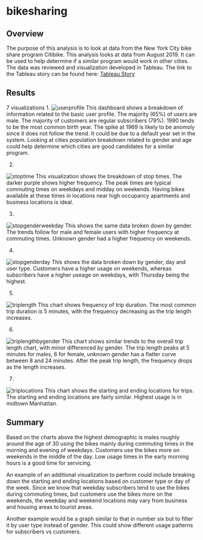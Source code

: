 # bikesharing

## Overview
The purpose of this analysis is to look at data from the New York City bike share program Citibike. This analysis looks at data from August 2019. It can be used to help determine if a similar program would work in other cities. The data was reviewed and visualization developed in Tableau. The link to the Tableau story can be found here: [Tableau Story]("https://public.tableau.com/shared/G9C43M56Q?:display_count=n&:origin=viz_share_link")

## Results
7 visualizations 
1. 
![userprofile](resources/userprofile.PNG)
This dashboard shows a breakdown of information related to the basic user profile. The majority (65%) of users are male. The majority of customers are regular subscribers (79%). 1990 tends to be the most common birth year. The spike at 1969 is likely to be anomoly since it does not follow the trend. It could be due to a default year set in the system. Looking at cities population breakdown related to gender and age could help determine which cities are good candidates for a similar program.

2. 
![stoptime](resources/stoptime.PNG)
This visualization shows the breakdown of stop times. The darker purple shows higher frequency. The peak times are typical commuting times on weekdays and midday on weekends. Having bikes available at these times in locations near high occupancy apartments and business locations is ideal.

3. 
![stopgenderweekday](resources/stopgenderweekday.PNG)
This shows the same data broken down by gender. The trends follow for male and female users with higher frequency at commuting times. Unknown gender had a higher frequency on weekends.

4. 
![stopgenderday](resources/stopgenderday.PNG)
This shows the data broken down by gender, day and user type. Customers have a higher usage on weekends, whereas subscribers have a higher useage on weekdays, with Thursday being the highest.

5. 
![triplength](resources/triplength.PNG)
This chart shows frequency of trip duration. The most common trip duration is 5 minutes, with the frequency decreasing as the trip length increases.

6. 
![triplengthbygender](resources/triplengthbygender.PNG)
This chart shows similar trends to the overall trip length chart, with minor differenced by gender. The trip length peaks at 5 minutes for males, 6 for female, unknown gender has a flatter curve between 8 and 24 minutes. After the peak trip length, the frequency drops as the length increases.

7. 
![triplocations](resources/triplocations.PNG)
This chart shows the starting and ending locations for trips. The starting and ending locations are fairly similar. Highest usage is in midtown Manhattan.

## Summary 
Based on the charts above the highest demographic is males roughly around the age of 30 using the bikes mainly during commuting times in the morning and evening of weekdays. Customers use the bikes more on weekends in the middle of the day. Low usage times in the early morning hours is a good time for servicing.

An example of an additional visualization to perform could include breaking down the starting and ending locations based on customer type or day of the week. Since we know that weekday subscribers tend to use the bikes during commuting times, but customers use the bikes more on the weekends, the weekday and weekend locations may vary from business and housing areas to tourist areas.

Another example would be a graph similar to that in number six but to filter it by user type instead of gender. This could show different usage patterns for subscribers vs customers.